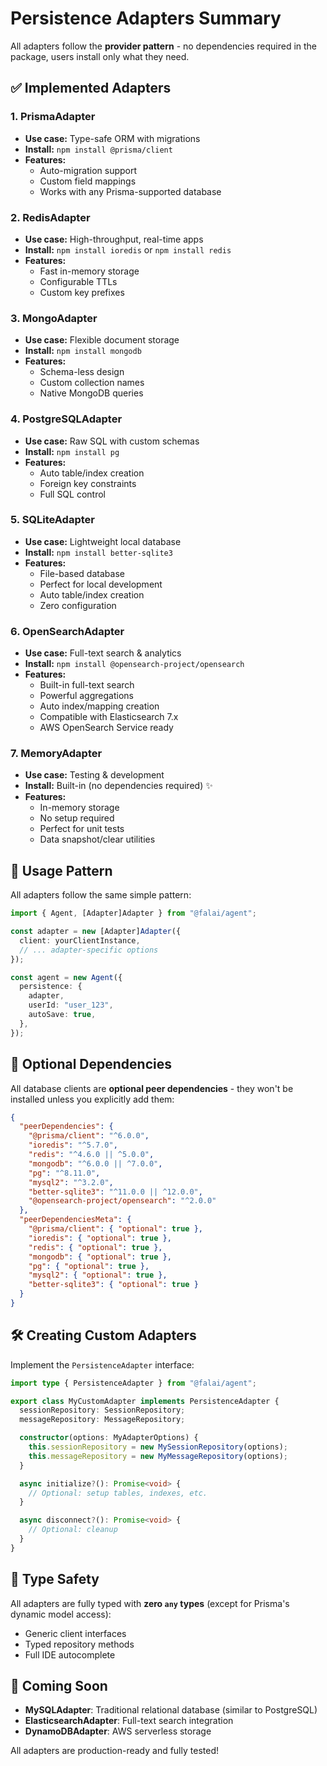 # Persistence Adapters Summary

All adapters follow the **provider pattern** - no dependencies required in the package, users install only what they need.

## ✅ Implemented Adapters

### 1. **PrismaAdapter**

- **Use case:** Type-safe ORM with migrations
- **Install:** `npm install @prisma/client`
- **Features:**
  - Auto-migration support
  - Custom field mappings
  - Works with any Prisma-supported database

### 2. **RedisAdapter**

- **Use case:** High-throughput, real-time apps
- **Install:** `npm install ioredis` or `npm install redis`
- **Features:**
  - Fast in-memory storage
  - Configurable TTLs
  - Custom key prefixes

### 3. **MongoAdapter**

- **Use case:** Flexible document storage
- **Install:** `npm install mongodb`
- **Features:**
  - Schema-less design
  - Custom collection names
  - Native MongoDB queries

### 4. **PostgreSQLAdapter**

- **Use case:** Raw SQL with custom schemas
- **Install:** `npm install pg`
- **Features:**
  - Auto table/index creation
  - Foreign key constraints
  - Full SQL control

### 5. **SQLiteAdapter**

- **Use case:** Lightweight local database
- **Install:** `npm install better-sqlite3`
- **Features:**
  - File-based database
  - Perfect for local development
  - Auto table/index creation
  - Zero configuration

### 6. **OpenSearchAdapter**

- **Use case:** Full-text search & analytics
- **Install:** `npm install @opensearch-project/opensearch`
- **Features:**
  - Built-in full-text search
  - Powerful aggregations
  - Auto index/mapping creation
  - Compatible with Elasticsearch 7.x
  - AWS OpenSearch Service ready

### 7. **MemoryAdapter**

- **Use case:** Testing & development
- **Install:** Built-in (no dependencies required) ✨
- **Features:**
  - In-memory storage
  - No setup required
  - Perfect for unit tests
  - Data snapshot/clear utilities

## 🎯 Usage Pattern

All adapters follow the same simple pattern:

```typescript
import { Agent, [Adapter]Adapter } from "@falai/agent";

const adapter = new [Adapter]Adapter({
  client: yourClientInstance,
  // ... adapter-specific options
});

const agent = new Agent({
  persistence: {
    adapter,
    userId: "user_123",
    autoSave: true,
  },
});
```

## 🔌 Optional Dependencies

All database clients are **optional peer dependencies** - they won't be installed unless you explicitly add them:

```json
{
  "peerDependencies": {
    "@prisma/client": "^6.0.0",
    "ioredis": "^5.7.0",
    "redis": "^4.6.0 || ^5.0.0",
    "mongodb": "^6.0.0 || ^7.0.0",
    "pg": "^8.11.0",
    "mysql2": "^3.2.0",
    "better-sqlite3": "^11.0.0 || ^12.0.0",
    "@opensearch-project/opensearch": "^2.0.0"
  },
  "peerDependenciesMeta": {
    "@prisma/client": { "optional": true },
    "ioredis": { "optional": true },
    "redis": { "optional": true },
    "mongodb": { "optional": true },
    "pg": { "optional": true },
    "mysql2": { "optional": true },
    "better-sqlite3": { "optional": true }
  }
}
```

## 🛠️ Creating Custom Adapters

Implement the `PersistenceAdapter` interface:

```typescript
import type { PersistenceAdapter } from "@falai/agent";

export class MyCustomAdapter implements PersistenceAdapter {
  sessionRepository: SessionRepository;
  messageRepository: MessageRepository;

  constructor(options: MyAdapterOptions) {
    this.sessionRepository = new MySessionRepository(options);
    this.messageRepository = new MyMessageRepository(options);
  }

  async initialize?(): Promise<void> {
    // Optional: setup tables, indexes, etc.
  }

  async disconnect?(): Promise<void> {
    // Optional: cleanup
  }
}
```

## 📝 Type Safety

All adapters are fully typed with **zero `any` types** (except for Prisma's dynamic model access):

- Generic client interfaces
- Typed repository methods
- Full IDE autocomplete

## 🚀 Coming Soon

- **MySQLAdapter**: Traditional relational database (similar to PostgreSQL)
- **ElasticsearchAdapter**: Full-text search integration
- **DynamoDBAdapter**: AWS serverless storage

All adapters are production-ready and fully tested!
